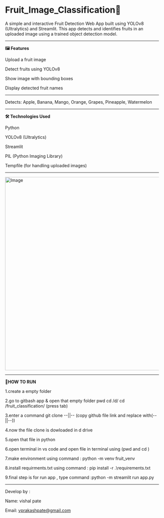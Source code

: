 # Fruit_Image_Classification🍎

A simple and interactive Fruit Detection Web App built using YOLOv8 (Ultralytics) and Streamlit. This app detects and identifies fruits in an uploaded image using a trained object detection model.

---

**🖼️ Features**

Upload a fruit image

Detect fruits using YOLOv8

Show image with bounding boxes

Display detected fruit names

---

Detects: Apple, Banana, Mango, Orange, Grapes, Pineapple, Watermelon

---

**🛠️ Technologies Used**


Python

YOLOv8 (Ultralytics)

Streamlit

PIL (Python Imaging Library)

Tempfile (for handling uploaded images)

---

<img width="1364" height="633" alt="Image" src="https://github.com/user-attachments/assets/66f83ee4-bd6f-443a-814a-11fd3a73609e" />

---

**🚀HOW TO RUN**

1.create a empty folder

2.go to gitbash app & open that empty folder 
            pwd
            cd /d/
            cd /fruit_classification/ (press tab) 

3.enter a command 
            git clone --||-- (copy github file link and replace with(--||--))

4.now the file clone is dowloaded in d drive 

5.open that file in python 

6.open terminal in vs code and open file in terminal using (pwd and cd )

7.make environment using command : python -m venv fruit_venv

8.install requirments.txt using command : pip install -r .\requirements.txt

9.final step is for run app , type command :python -m streamlit run app.py  


---

Develop by :

Name: vishal pate

Email: vprakashpate@gmail.com
